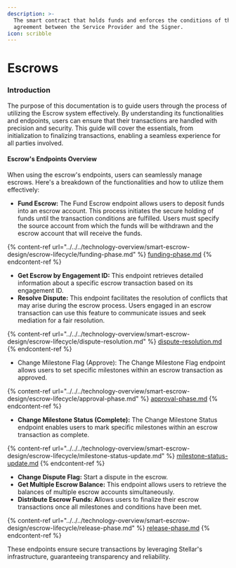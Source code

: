 ```yaml
---
description: >-
  The smart contract that holds funds and enforces the conditions of the
  agreement between the Service Provider and the Signer.
icon: scribble
---
```


# Escrows

### Introduction

The purpose of this documentation is to guide users through the process of utilizing the Escrow system effectively. By understanding its functionalities and endpoints, users can ensure that their transactions are handled with precision and security. This guide will cover the essentials, from initialization to finalizing transactions, enabling a seamless experience for all parties involved.

#### Escrow's Endpoints Overview

When using the escrow's endpoints, users can seamlessly manage escrows. Here's a breakdown of the functionalities and how to utilize them effectively:

* **Fund Escrow:** The Fund Escrow endpoint allows users to deposit funds into an escrow account. This process initiates the secure holding of funds until the transaction conditions are fulfilled. Users must specify the source account from which the funds will be withdrawn and the escrow account that will receive the funds.&#x20;

{% content-ref url="../../../technology-overview/smart-escrow-design/escrow-lifecycle/funding-phase.md" %}
[funding-phase.md](../../../technology-overview/smart-escrow-design/escrow-lifecycle/funding-phase.md)
{% endcontent-ref %}

* **Get Escrow by Engagement ID:** This endpoint retrieves detailed information about a specific escrow transaction based on its engagement ID.
* **Resolve Dispute:** This endpoint facilitates the resolution of conflicts that may arise during the escrow process. Users engaged in an escrow transaction can use this feature to communicate issues and seek mediation for a fair resolution.

{% content-ref url="../../../technology-overview/smart-escrow-design/escrow-lifecycle/dispute-resolution.md" %}
[dispute-resolution.md](../../../technology-overview/smart-escrow-design/escrow-lifecycle/dispute-resolution.md)
{% endcontent-ref %}

* Change Milestone Flag (Approve): The Change Milestone Flag endpoint allows users to set specific milestones within an escrow transaction as approved.&#x20;

{% content-ref url="../../../technology-overview/smart-escrow-design/escrow-lifecycle/approval-phase.md" %}
[approval-phase.md](../../../technology-overview/smart-escrow-design/escrow-lifecycle/approval-phase.md)
{% endcontent-ref %}

* **Change Milestone Status (Complete):** The Change Milestone Status endpoint enables users to mark specific milestones within an escrow transaction as complete.&#x20;

{% content-ref url="../../../technology-overview/smart-escrow-design/escrow-lifecycle/milestone-status-update.md" %}
[milestone-status-update.md](../../../technology-overview/smart-escrow-design/escrow-lifecycle/milestone-status-update.md)
{% endcontent-ref %}

* **Change Dispute Flag:** Start a dispute in the escrow.
* **Get Multiple Escrow Balance:** This endpoint allows users to retrieve the balances of multiple escrow accounts simultaneously.&#x20;
* **Distribute Escrow Funds: A**llows users to finalize their escrow transactions once all milestones and conditions have been met.

{% content-ref url="../../../technology-overview/smart-escrow-design/escrow-lifecycle/release-phase.md" %}
[release-phase.md](../../../technology-overview/smart-escrow-design/escrow-lifecycle/release-phase.md)
{% endcontent-ref %}

These endpoints ensure secure transactions by leveraging Stellar's infrastructure, guaranteeing transparency and reliability.
